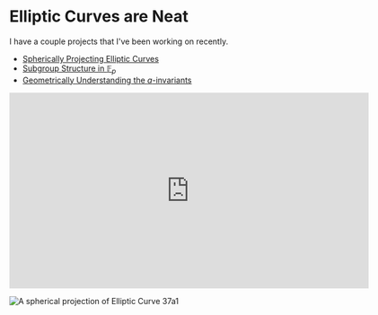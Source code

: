 

# Elliptic Curves are Neat

I have a couple projects that I've been working on recently. 

- [Spherically Projecting Elliptic Curves]()
- [Subgroup Structure in $\mathbb F_p$]()
- [Geometrically Understanding the $a$-invariants]()

<iframe src='https://gfycat.com/ifr/TediousMajorHawk' frameborder='0' scrolling='no' width='640' height='349' allowfullscreen></iframe>

![A spherical projection of Elliptic Curve 37a1](https://fat.gfycat.com/TediousMajorHawk.gif)
